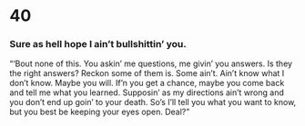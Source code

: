 # 40

### Sure as hell hope I ain’t bullshittin’ you.

“‘Bout none of this. You askin’ me questions, me givin’ you answers. Is they the right answers? Reckon some of them is. Some ain’t. Ain’t know what I don’t know. Maybe you will. If’n you get a chance, maybe you come back and tell me what you learned. Supposin’ as my directions ain’t wrong and you don’t end up goin’ to your death. So’s I’ll tell you what you want to know, but you best be keeping your eyes open. Deal?”